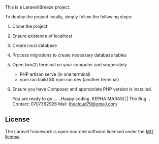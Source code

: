 This is a Laravel/Breeze project. 

To deploy the project locally, simply follow the following steps:

1. Clone the project
2. Ensure existence of  localhost
3. Create local database
4. Process migrations to create  necessary database tables
5. Open two(2) terminal  on your computer and sepperately
   - PHP artisan serve  (in one terminal)
   - npm run build  && npm  run dev (another terminal)
  
6. Ensure you have Composer and appropriate PHP version is installed. 

   You are ready to go.......Happy coding.
KEPHA MARASI || The Bug...
Contact: 0707362926
Mail: thecloud79@gmail.com

## License

The Laravel framework is open-sourced software licensed under the [MIT license](https://opensource.org/licenses/MIT).
